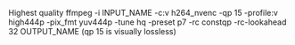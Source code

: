 Highest quality ffmpeg -i INPUT_NAME -c:v h264_nvenc -qp 15 -profile:v high444p -pix_fmt yuv444p -tune hq -preset p7 -rc constqp -rc-lookahead 32 OUTPUT_NAME (qp 15 is visually lossless)